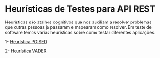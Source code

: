 # Heurísticas de Testes para API REST 

Heurísticas são atalhos cognitivos que nos auxiliam a resolver problemas que outras pessoas já passaram e mapearam como resolver. Em teste de software temos várias heurísticas sobre como testar diferentes aplicações.

1- [Heurística POISED](Heuristicas-Testes-API/Heurística-POISED)

2- [Heurística VADER](Heuristicas-Testes-API/Heur%C3%ADstica-VADER)
